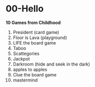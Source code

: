 # 00-Hello

**10 Games from Childhood** 

1. President (card game)
2. Floor is Lava (playground)
3. LIFE the board game
4. Taboo
5. Scattegories
6. Jackpot
7. Darkroom (hide and seek in the dark)
8. apples to apples
9. Clue the board game
10. mastermind
